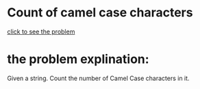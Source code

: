 # Count of camel case characters



[click to see the problem](https://practice.geeksforgeeks.org/problems/find-the-camel3348/1?page=3&difficulty[]=-2&sortBy=submissions)



 # the problem explination:
Given a string. Count the number of Camel Case characters in it.







 